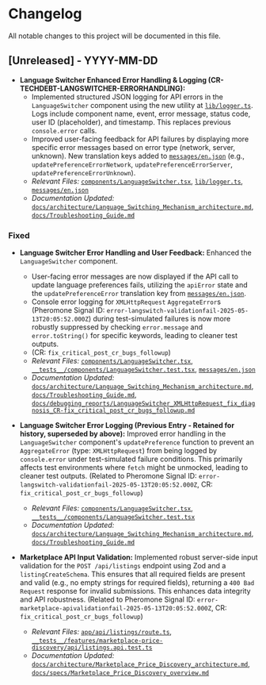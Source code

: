 # Changelog

All notable changes to this project will be documented in this file.

## [Unreleased] - YYYY-MM-DD

- **Language Switcher Enhanced Error Handling & Logging (CR-TECHDEBT-LANGSWITCHER-ERRORHANDLING):**
    - Implemented structured JSON logging for API errors in the `LanguageSwitcher` component using the new utility at [`lib/logger.ts`](../lib/logger.ts). Logs include component name, event, error message, status code, user ID (placeholder), and timestamp. This replaces previous `console.error` calls.
    - Improved user-facing feedback for API failures by displaying more specific error messages based on error type (network, server, unknown). New translation keys added to [`messages/en.json`](../messages/en.json) (e.g., `updatePreferenceErrorNetwork`, `updatePreferenceErrorServer`, `updatePreferenceErrorUnknown`).
  - *Relevant Files:* [`components/LanguageSwitcher.tsx`](../components/LanguageSwitcher.tsx), [`lib/logger.ts`](../lib/logger.ts), [`messages/en.json`](../messages/en.json)
  - *Documentation Updated:* [`docs/architecture/Language_Switching_Mechanism_architecture.md`](architecture/Language_Switching_Mechanism_architecture.md), [`docs/Troubleshooting_Guide.md`](Troubleshooting_Guide.md)
### Fixed
- **Language Switcher Error Handling and User Feedback:** Enhanced the `LanguageSwitcher` component.
    - User-facing error messages are now displayed if the API call to update language preferences fails, utilizing the `apiError` state and the `updatePreferenceError` translation key from [`messages/en.json`](../messages/en.json).
    - Console error logging for `XMLHttpRequest` `AggregateError`s (Pheromone Signal ID: `error-langswitch-validationfail-2025-05-13T20:05:52.000Z`) during test-simulated failures is now more robustly suppressed by checking `error.message` and `error.toString()` for specific keywords, leading to cleaner test outputs.
    - (CR: `fix_critical_post_cr_bugs_followup`)
  - *Relevant Files:* [`components/LanguageSwitcher.tsx`](../components/LanguageSwitcher.tsx), [`__tests__/components/LanguageSwitcher.test.tsx`](../__tests__/components/LanguageSwitcher.test.tsx), [`messages/en.json`](../messages/en.json)
  - *Documentation Updated:* [`docs/architecture/Language_Switching_Mechanism_architecture.md`](architecture/Language_Switching_Mechanism_architecture.md), [`docs/Troubleshooting_Guide.md`](Troubleshooting_Guide.md), [`docs/debugging_reports/LanguageSwitcher_XMLHttpRequest_fix_diagnosis_CR-fix_critical_post_cr_bugs_followup.md`](debugging_reports/LanguageSwitcher_XMLHttpRequest_fix_diagnosis_CR-fix_critical_post_cr_bugs_followup.md)

- **Language Switcher Error Logging (Previous Entry - Retained for history, superseded by above):** Improved error handling in the `LanguageSwitcher` component's `updatePreference` function to prevent an `AggregateError` (type: `XMLHttpRequest`) from being logged by `console.error` under test-simulated failure conditions. This primarily affects test environments where `fetch` might be unmocked, leading to cleaner test outputs. (Related to Pheromone Signal ID: `error-langswitch-validationfail-2025-05-13T20:05:52.000Z`, CR: `fix_critical_post_cr_bugs_followup`)
  - *Relevant Files:* [`components/LanguageSwitcher.tsx`](../components/LanguageSwitcher.tsx), [`__tests__/components/LanguageSwitcher.test.tsx`](../__tests__/components/LanguageSwitcher.test.tsx)
  - *Documentation Updated:* [`docs/architecture/Language_Switching_Mechanism_architecture.md`](architecture/Language_Switching_Mechanism_architecture.md), [`docs/Troubleshooting_Guide.md`](Troubleshooting_Guide.md)

- **Marketplace API Input Validation:** Implemented robust server-side input validation for the `POST /api/listings` endpoint using Zod and a `listingCreateSchema`. This ensures that all required fields are present and valid (e.g., no empty strings for required fields), returning a `400 Bad Request` response for invalid submissions. This enhances data integrity and API robustness. (Related to Pheromone Signal ID: `error-marketplace-apivalidationfail-2025-05-13T20:05:52.000Z`, CR: `fix_critical_post_cr_bugs_followup`)
  - *Relevant Files:* [`app/api/listings/route.ts`](../app/api/listings/route.ts), [`__tests__/features/marketplace-price-discovery/api/listings.api.test.ts`](../__tests__/features/marketplace-price-discovery/api/listings.api.test.ts)
  - *Documentation Updated:* [`docs/architecture/Marketplace_Price_Discovery_architecture.md`](architecture/Marketplace_Price_Discovery_architecture.md), [`docs/specs/Marketplace_Price_Discovery_overview.md`](specs/Marketplace_Price_Discovery_overview.md)